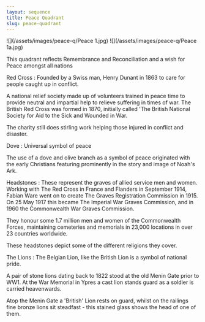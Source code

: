 ```yaml
---
layout: sequence
title: Peace Quadrant
slug: peace-quadrant
---
```


![](/assets/images/peace-q/Peace 1.jpg)
![](/assets/images/peace-q/Peace 1a.jpg)

This quadrant reflects Remembrance and Reconciliation and a wish for Peace amongst all nations

Red Cross
: Founded by a Swiss man, Henry Dunant in 1863 to care for people caught up in conflict.
  
  A national relief society made up of volunteers trained in peace time to provide neutral and impartial help to relieve suffering in times of war. The British Red Cross was formed in 1870, initially called 'The British National Society for Aid to the Sick and Wounded in War.
  
  The charity still does stirling work helping those injured in conflict and disaster.

Dove
: Universal symbol of peace
  
  The use of a dove and olive branch as a symbol of peace originated with the early Christians featuring prominently in the story and image of Noah's Ark.

Headstones
: These represent the graves of allied service men and women. Working with The Red Cross in France and Flanders in September 1914, Fabian Ware went on to create The Graves Registration Commission in 1915. On 25 May 1917 this became The Imperial War Graves Commission, and in 1960 the Commonwealth War Graves Commission.
  
  They honour some 1.7 million men and women of the Commonwealth Forces, maintaining cemeteries and memorials in 23,000 locations in over 23 countries worldwide.
  
  These headstones depict some of the different religions they cover.

The Lions
: The Belgian Lion, like the British Lion is a symbol of national pride.

  A pair of stone lions dating back to 1822 stood at the old Menin Gate prior to WW1. At the War Memorial in Ypres a cast lion stands guard as a soldier is carried heavenwards.
  
  Atop the Menin Gate a 'British' Lion rests on guard, whilst on the railings fine bronze lions sit steadfast - this stained glass shows the head of one of them.
